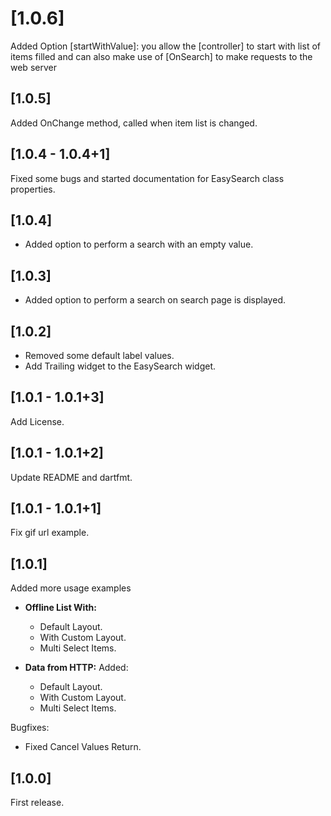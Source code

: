 # [1.0.6]

Added Option [startWithValue]:
you allow the [controller] to start with list of items filled
and can also make use of [OnSearch] to make
requests to the web server

## [1.0.5]

Added OnChange method, called when item list is changed.

## [1.0.4 - 1.0.4+1]

Fixed some bugs and started documentation for EasySearch class properties.

## [1.0.4]

- Added option to perform a search with an empty value.

## [1.0.3]

- Added option to perform a search on search page is displayed.

## [1.0.2]

- Removed some default label values.
- Add Trailing widget to the EasySearch widget.

## [1.0.1 - 1.0.1+3]

Add License.

## [1.0.1 - 1.0.1+2]

Update README and dartfmt.

## [1.0.1 - 1.0.1+1]

Fix gif url example.

## [1.0.1]

Added more usage examples

- **Offline List With:**
  - Default Layout.
  - With Custom Layout.
  - Multi Select Items.

- **Data from HTTP:**
Added:
  - Default Layout.
  - With Custom Layout.
  - Multi Select Items.

Bugfixes:

- Fixed Cancel Values Return.

## [1.0.0]

First release.
